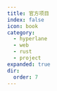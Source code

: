 ```yaml
---
title: 官方项目
index: false
icon: book
category:
  - hyperlane
  - web
  - rust
  - project
expanded: true
dir:
  order: 7
---
```

